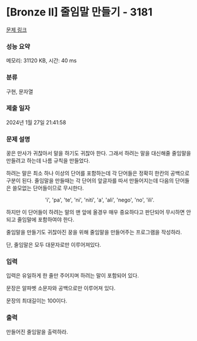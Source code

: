 # [Bronze II] 줄임말 만들기 - 3181 

[문제 링크](https://www.acmicpc.net/problem/3181) 

### 성능 요약

메모리: 31120 KB, 시간: 40 ms

### 분류

구현, 문자열

### 제출 일자

2024년 1월 27일 21:41:58

### 문제 설명

<p>꿍은 만사가 귀찮아서 말을 하기도 귀찮아 한다. 그래서 하려는 말을 대신해줄 줄임말을 만들려고 하는데 나름 규칙을 만들었다.</p>

<p>하려는 말은 최소 하나 이상의 단어를 포함하는데 각 단어들은 정확히 한칸의 공백으로 구분이 된다. 줄임말을 만들때는 각 단어의 앞글자를 따서 만들어지는데 다음의 단어들은 쓸모없는 단어들이므로 무시한다.</p>

<p style="text-align: center;">'i', 'pa', 'te', 'ni', 'niti', 'a', 'ali', 'nego', 'no', 'ili'.</p>

<p>하지만 이 단어들이 하려는 말의 맨 앞에 올경우 매우 중요하다고 판단되어 무시하면 안되고 줄임말에 포함하여야 한다.</p>

<p>줄임말을 만들기도 귀찮아진 꿍을 위해 줄임말을 만들어주는 프로그램을 작성하라.</p>

<p>단, 줄임말은 모두 대문자로만 이루어져있다.</p>

### 입력 

 <p>입력은 유일하게 한 줄만 주어지며 하려는 말이 포함되어 있다.</p>

<p>문장은 알파벳 소문자와 공백으로만 이루어져 있다.</p>

<p>문장의 최대길이는 100이다.</p>

### 출력 

 <p>만들어진 줄임말을 출력하라.</p>

